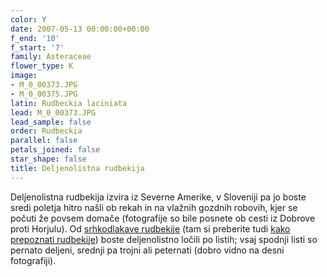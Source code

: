 ```yaml
---
color: Y
date: 2007-05-13 00:00:00+00:00
f_end: '10'
f_start: '7'
family: Asteraceae
flower_type: K
image:
- M_0_00373.JPG
- M_0_00375.JPG
latin: Rudbeckia laciniata
lead: M_0_00373.JPG
lead_sample: false
order: Rudbeckia
parallel: false
petals_joined: false
star_shape: false
title: Deljenolistna rudbekija
---
```

Deljenolistna rudbekija izvira iz Severne Amerike, v Sloveniji pa jo boste sredi poletja hitro našli ob rekah in na vlažnih gozdnih robovih, kjer se počuti že povsem domače (fotografije so bile posnete ob cesti iz Dobrove proti Horjulu). Od [srhkodlakave rudbekije](../../rudbeckiahirta/srhkodlakava-rudbekija/) (tam si preberite tudi [kako prepoznati rudbekije](../../rudbeckiahirta/srhkodlakava-rudbekija/)) boste deljenolistno ločili po listih; vsaj spodnji listi so pernato deljeni, srednji pa trojni ali peternati (dobro vidno na desni fotografiji).
